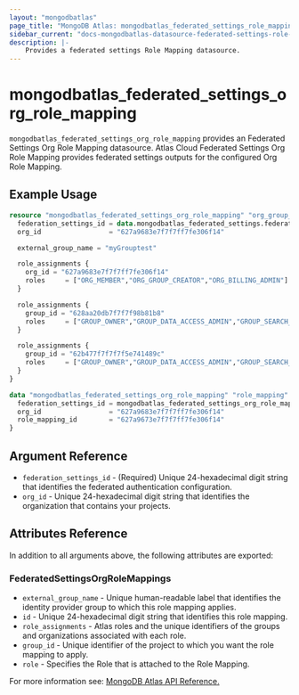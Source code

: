 ```yaml
---
layout: "mongodbatlas"
page_title: "MongoDB Atlas: mongodbatlas_federated_settings_role_mapping"
sidebar_current: "docs-mongodbatlas-datasource-federated-settings-role-mapping"
description: |-
    Provides a federated settings Role Mapping datasource.
---
```


# mongodbatlas_federated_settings_org_role_mapping

`mongodbatlas_federated_settings_org_role_mapping` provides an Federated Settings Org Role Mapping datasource. Atlas Cloud Federated Settings Org Role Mapping provides federated settings outputs for the configured Org Role Mapping.


## Example Usage

```terraform
resource "mongodbatlas_federated_settings_org_role_mapping" "org_group_role_mapping_import" {
  federation_settings_id = data.mongodbatlas_federated_settings.federated_settings.id
  org_id                 = "627a9683e7f7f7ff7fe306f14"

  external_group_name = "myGrouptest"

  role_assignments {
    org_id = "627a9683e7f7f7ff7fe306f14"
    roles     = ["ORG_MEMBER","ORG_GROUP_CREATOR","ORG_BILLING_ADMIN"]
  }

  role_assignments {
    group_id = "628aa20db7f7f7f98b81b8"
    roles     = ["GROUP_OWNER","GROUP_DATA_ACCESS_ADMIN","GROUP_SEARCH_INDEX_EDITOR","GROUP_DATA_ACCESS_READ_ONLY"]
  }

  role_assignments {
    group_id = "62b477f7f7f7f5e741489c"
    roles     = ["GROUP_OWNER","GROUP_DATA_ACCESS_ADMIN","GROUP_SEARCH_INDEX_EDITOR","GROUP_DATA_ACCESS_READ_ONLY","GROUP_DATA_ACCESS_READ_WRITE"]
  }
}

data "mongodbatlas_federated_settings_org_role_mapping" "role_mapping" {
  federation_settings_id = mongodbatlas_federated_settings_org_role_mapping.org_group_role_mapping_import.id
  org_id                 = "627a9683e7f7f7ff7fe306f14"
  role_mapping_id        = "627a9673e7f7f7ff7fe306f14"
}
```

## Argument Reference

* `federation_settings_id` - (Required) Unique 24-hexadecimal digit string that identifies the federated authentication configuration.
* `org_id` - Unique 24-hexadecimal digit string that identifies the organization that contains your projects.

## Attributes Reference

In addition to all arguments above, the following attributes are exported:
### FederatedSettingsOrgRoleMappings

* `external_group_name` - Unique human-readable label that identifies the identity provider group to which this role mapping applies.
* `id` - Unique 24-hexadecimal digit string that identifies this role mapping.
* `role_assignments` - Atlas roles and the unique identifiers of the groups and organizations associated with each role.
* `group_id` - Unique identifier of the project to which you want the role mapping to apply.
* `role` - Specifies the Role that is attached to the Role Mapping.


For more information see: [MongoDB Atlas API Reference.](https://www.mongodb.com/docs/atlas/reference/api/federation-configuration/)

